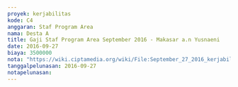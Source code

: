 ```yaml
---
proyek: kerjabilitas
kode: C4
anggaran: Staf Program Area
nama: Desta A
title: Gaji Staf Program Area September 2016 - Makasar a.n Yusnaeni
date: 2016-09-27
biaya: 3500000
nota: "https://wiki.ciptamedia.org/wiki/File:September_27_2016_kerjabilitas_C4_staf_area_makassar_neni.jpg"
tanggalpelunasan: 2016-09-27
notapelunasan:
---
```

